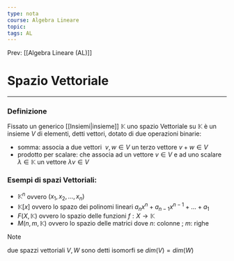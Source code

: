 ```yaml
---
type: nota
course: Algebra Lineare
topic: 
tags: AL
---
```


Prev: [[Algebra Lineare (AL)]]

# Spazio Vettoriale
---


### Definizione

 Fissato un generico [[Insiemi|insieme]] $\mathbb{K}$ uno spazio Vettoriale su $\mathbb{K}$ è un insieme $V$ di elementi, detti vettori, dotato di due operazioni binarie:

- somma:  associa a due vettori  $v, w ∈ V$ un terzo vettore $v + w ∈ V$
- prodotto per scalare: che associa ad un vettore $v ∈ V$ e ad uno scalare  $λ ∈ \mathbb{K}$ un vettore $\lambda v \in V$

### Esempi di spazi Vettoriali:

- $\mathbb{K}^n$ ovvero $(x_1,x_2,...,x_n)$
- $\mathbb{K}[x]$ ovvero lo spazo dei polinomi lineari $a_nx^n + a_{n-1}x^{n-1}+...+a_1$
- $F (X, \mathbb{K})$ ovvero lo spazio delle funzioni $f:X\rightarrow \mathbb{K}$
 - $M(n,m,\mathbb{K})$ ovvero lo spazio delle matrici dove $n$: colonne ; $m$: righe


>[!note]
>due spazzi vettoriali $V,W$  sono detti isomorfi se $dim(V) =dim(W)$
